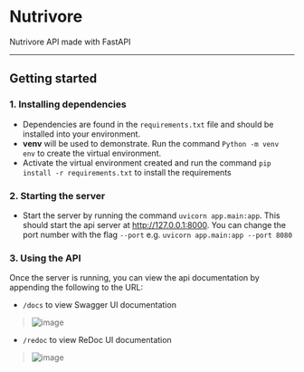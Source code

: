 # Nutrivore

Nutrivore API made with FastAPI

<hr/>

## Getting started

### 1. Installing dependencies 
- Dependencies are found in the `requirements.txt` file and should be installed into your environment.
- **venv** will be used to demonstrate. Run the command `Python -m venv env` to create the virtual environment. 
- Activate the virtual environment created and run the command `pip install -r requirements.txt` to install the requirements

### 2.  Starting the server
- Start the server by running the command `uvicorn app.main:app`. This should start the api server at http://127.0.0.1:8000. You can change the port number with the flag `--port` e.g. `uvicorn app.main:app --port 8080`
### 3.  Using the API
Once the server is running, you can view the api documentation by appending the following to the URL:
- `/docs` to view Swagger UI documentation 
>![image](https://user-images.githubusercontent.com/59659920/229376702-6425e10d-e193-4b37-aebe-55e743b23f49.png)

- `/redoc` to view ReDoc UI documentation
>![image](https://user-images.githubusercontent.com/59659920/229376777-c88dcaae-580e-46a5-b627-9876ef7f7f44.png)
